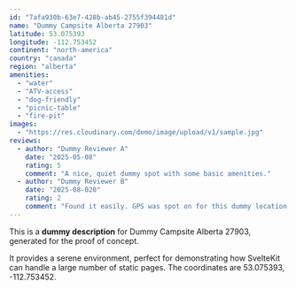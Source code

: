 ```yaml
---
id: "7afa930b-63e7-428b-ab45-2755f394481d"
name: "Dummy Campsite Alberta 27903"
latitude: 53.075393
longitude: -112.753452
continent: "north-america"
country: "canada"
region: "alberta"
amenities:
  - "water"
  - "ATV-access"
  - "dog-friendly"
  - "picnic-table"
  - "fire-pit"
images:
  - "https://res.cloudinary.com/demo/image/upload/v1/sample.jpg"
reviews:
  - author: "Dummy Reviewer A"
    date: "2025-05-08"
    rating: 5
    comment: "A nice, quiet dummy spot with some basic amenities."
  - author: "Dummy Reviewer B"
    date: "2025-08-020"
    rating: 2
    comment: "Found it easily. GPS was spot on for this dummy location."
---
```


This is a **dummy description** for Dummy Campsite Alberta 27903, generated for the proof of concept.

It provides a serene environment, perfect for demonstrating how SvelteKit can handle a large number of static pages. The coordinates are 53.075393, -112.753452.
